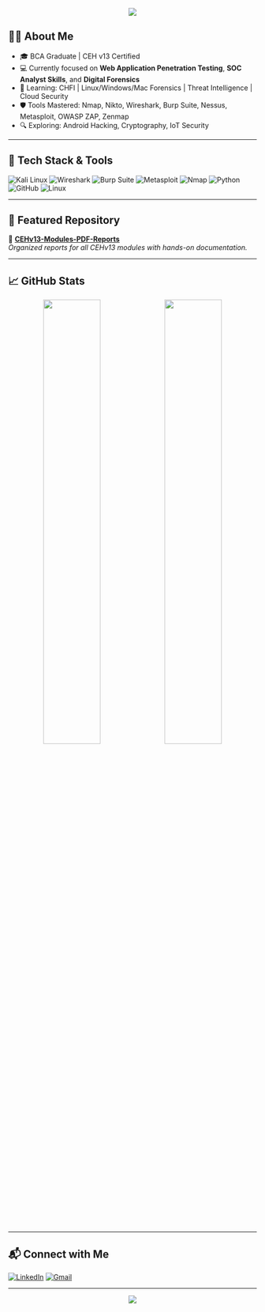 
<!-- Profile README for Aniket Pagare -->

<p align="center">
  <img src="https://capsule-render.vercel.app/api?type=waving&color=gradient&height=200&section=header&text=Aniket%20Pagare&fontSize=40&fontAlignY=35&desc=Cybersecurity%20Enthusiast%20|%20Ethical%20Hacker%20|%20Penetration%20Tester&descAlignY=55&descAlign=50" />
</p>

## 🙋‍♂️ About Me

- 🎓 BCA Graduate | CEH v13 Certified
- 💻 Currently focused on **Web Application Penetration Testing**, **SOC Analyst Skills**, and **Digital Forensics**
- 🧠 Learning: CHFI | Linux/Windows/Mac Forensics | Threat Intelligence | Cloud Security
- 🛡️ Tools Mastered: Nmap, Nikto, Wireshark, Burp Suite, Nessus, Metasploit, OWASP ZAP, Zenmap
- 🔍 Exploring: Android Hacking, Cryptography, IoT Security

---

## 🚀 Tech Stack & Tools

![Kali Linux](https://img.shields.io/badge/-Kali%20Linux-%2300adef?logo=linux&logoColor=white)
![Wireshark](https://img.shields.io/badge/-Wireshark-%23007ACC?logo=wireshark&logoColor=white)
![Burp Suite](https://img.shields.io/badge/-Burp%20Suite-orange?logo=burpsuite&logoColor=white)
![Metasploit](https://img.shields.io/badge/-Metasploit-blue?logo=metasploit&logoColor=white)
![Nmap](https://img.shields.io/badge/-Nmap-black?logo=nmap&logoColor=white)
![Python](https://img.shields.io/badge/-Python-FFD43B?logo=python&logoColor=blue)
![GitHub](https://img.shields.io/badge/-GitHub-181717?logo=github&logoColor=white)
![Linux](https://img.shields.io/badge/-Linux-FCC624?logo=linux&logoColor=black)

---

## 📁 Featured Repository

🔐 [**CEHv13-Modules-PDF-Reports**](https://github.com/aniket8757/All-CEHv13-Module-wise-PDF-Reports)  
_Organized reports for all CEHv13 modules with hands-on documentation._

---

## 📈 GitHub Stats

<p align="center">
  <img width="48%" src="https://github-readme-stats.vercel.app/api?username=aniket8757&show_icons=true&theme=radical" />
  <img width="48%" src="https://github-readme-streak-stats.herokuapp.com/?user=aniket8757&theme=radical" />
</p>

---

## 📬 Connect with Me

[![LinkedIn](https://img.shields.io/badge/-LinkedIn-blue?style=flat&logo=linkedin&logoColor=white)](https://www.linkedin.com/in/aniket8757)
[![Gmail](https://img.shields.io/badge/-aniketpagare2002@gmail.com-c14438?style=flat&logo=Gmail&logoColor=white)](mailto:aniketpagare1411@gmail.com)

---

<p align="center">
  <img src="https://capsule-render.vercel.app/api?type=waving&color=gradient&height=100&section=footer"/>
</p>
